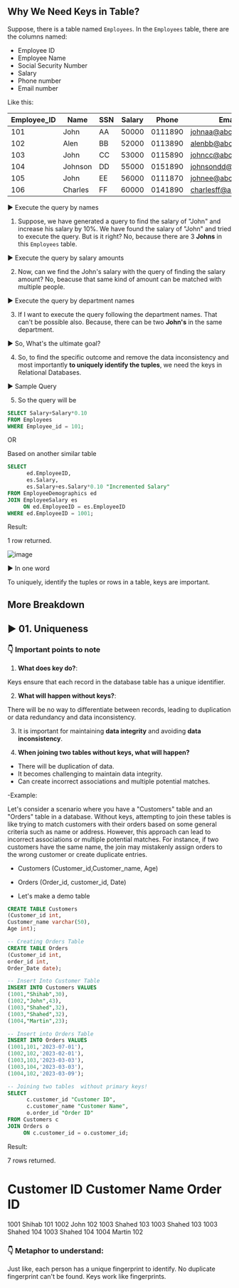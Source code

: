## Why We Need Keys in Table?


Suppose, there is a table named `Employees`. In the `Employees` table, there are the columns named:


- Employee ID
- Employee Name
- Social Security Number
- Salary
- Phone number
- Email number


Like this: 


| Employee_ID |      Name      |        SSN        |       Salary       |           Phone          |        Email       | 
| -----------|----------------|-------------------|--------------------|--------------------------|--------------------|
|  101       |      John     |        AA       |       50000       |           0111890     |        johnaa@abcd.com     | 
|  102       |      Alen     |        BB       |       52000       |           0113890     |        alenbb@abcd.com     |
|  103       |      John     |        CC       |       53000       |           0115890     |        johncc@abcd.com     |
|  104       |      Johnson     |        DD       |       55000       |           0151890     |        johnsondd@abcd.com     |
|  105       |      John     |        EE    |       56000       |           0111870     |        johnee@abcd.com     |
|  106       |      Charles  |        FF       |       60000       |           0141890     |        charlesff@abcd.com     |



▶️ Execute the query by names
1. Suppose, we have generated a query to find the salary of "John" and increase his salary by 10%. We have found the salary of "John" and tried to execute the query. But is it right? No, because there are 3 **Johns** in this `Employees` table. 

▶️ Execute the query by salary amounts



2.  Now, can we find the John's salary with the query of finding the salary amount? No, beacuse that same kind of amount can be matched with multiple people.

▶️ Execute the query by department names



3. If I want to execute the query following the department names. That can't be possible also. Because, there can be two **John's** in the same department. 

▶️ So, What's the ultimate goal?



4. So, to find the specific outcome and remove the data inconsistency and most importantly **to uniquely identify the tuples**, we need the keys in Relational Databases.

▶️ Sample Query



5. So the query will be

```SQL
SELECT Salary+Salary*0.10
FROM Employees 
WHERE Employee_id = 101; 
```


OR 

Based on another similar table

```SQL
SELECT 
	  ed.EmployeeID,
      es.Salary,
      es.Salary+es.Salary*0.10 "Incremented Salary"
FROM EmployeeDemographics ed
JOIN EmployeeSalary es
     ON ed.EmployeeID = es.EmployeeID
WHERE ed.EmployeeID = 1001; 
```


Result:

1 row returned. 



![image](https://github.com/zizanayub/SQL-101/assets/65456659/f7c3b93e-cb2a-4cce-b5bd-56294a52cd91)




▶️ In one word


To uniquely, identify the tuples or rows in a table, keys are important. 







## More Breakdown

## ▶️ 01. Uniqueness

### 👇 Important points to note


1. **What does key do?**:



Keys ensure that each record in the database table has a unique identifier.


2. **What will happen without keys?**: 


There will be no way to differentiate between records, leading to duplication or data redundancy and data inconsistency.


3. It is important for maintaining **data integrity** and avoiding **data inconsistency**.



4. **When joining two tables without keys, what will happen?**


- There will be duplication of data.
- It becomes challenging to maintain data integrity.
- Can create incorrect associations and multiple potential matches.

-Example: 

Let's consider a scenario where you have a "Customers" table and an "Orders" table in a database. Without keys, attempting to join these tables is like trying to match customers with their orders based on some general criteria such as name or address. However, this approach can lead to incorrect associations or multiple potential matches. For instance, if two customers have the same name, the join may mistakenly assign orders to the wrong customer or create duplicate entries.


- Customers (Customer_id,Customer_name, Age)
- Orders (Order_id, customer_id, Date)

- Let's make a demo table

```SQL
CREATE TABLE Customers
(Customer_id int,
Customer_name varchar(50),
Age int);
```


```SQL
-- Creating Orders Table
CREATE TABLE Orders 
(Customer_id int,
order_id int,
Order_Date date);
```



```SQL
-- Insert Into Customer Table
INSERT INTO Customers VALUES
(1001,"Shihab",30),
(1002,"John",43),
(1003,"Shahed",32),
(1003,"Shahed",32),
(1004,"Martin",23);
```



```SQL
-- Insert into Orders Table
INSERT INTO Orders VALUES
(1001,101,'2023-07-01'),
(1002,102,'2023-02-01'),
(1003,103,'2023-03-03'),
(1003,104,'2023-03-03'),
(1004,102,'2023-03-09');
```



```SQL
-- Joining two tables  without primary keys! 
SELECT
      c.customer_id "Customer ID",
      c.customer_name "Customer Name",
      o.order_id "Order ID"
FROM Customers c 
JOIN Orders o 
     ON c.customer_id = o.customer_id; 
```




Result: 

7 rows returned. 




# Customer ID	Customer Name	Order ID
1001	Shihab	101
1002	John	102
1003	Shahed	103
1003	Shahed	103
1003	Shahed	104
1003	Shahed	104
1004	Martin	102



### 👇 Metaphor to understand:
Just like, each person has a unique fingerprint to identify. No duplicate fingerprint can't be found. Keys work like fingerprints.
